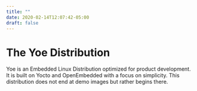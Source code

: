 ```yaml
---
title: ""
date: 2020-02-14T12:07:42-05:00
draft: false
---
```


# The Yoe Distribution

Yoe is an Embedded Linux Distribution optimized for product development. It is built on Yocto and OpenEmbedded with a focus on simplicity. This distribution does not end at demo images but rather begins there.

